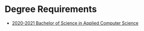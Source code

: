 # Degree Requirements

* [2020-2021 Bachelor of Science in Applied Computer Science](pdfs/2020-2021-appliedcomputerscience-bs.pdf)
